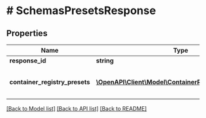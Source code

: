 # # SchemasPresetsResponse

## Properties

Name | Type | Description | Notes
------------ | ------------- | ------------- | -------------
**response_id** | **string** | ID запроса | [optional]
**container_registry_presets** | [**\OpenAPI\Client\Model\ContainerRegistryPresetsInner[]**](ContainerRegistryPresetsInner.md) | Массив тарифов container registry |

[[Back to Model list]](../../README.md#models) [[Back to API list]](../../README.md#endpoints) [[Back to README]](../../README.md)
